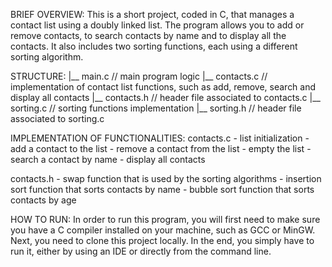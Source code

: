BRIEF OVERVIEW:
This is a short project, coded in C, that manages a contact list using a doubly linked list. The program allows you to add or remove contacts, to search contacts by name and to display all the contacts. It also includes two sorting functions, each using a different sorting algorithm. 


STRUCTURE: 
|__ main.c         // main program logic
|__ contacts.c     // implementation of contact list functions, such as add, remove, search and display all contacts
|__ contacts.h     // header file associated to contacts.c
|__ sorting.c      // sorting functions implementation
|__ sorting.h      // header file associated to sorting.c


IMPLEMENTATION OF FUNCTIONALITIES:
contacts.c
    - list initialization 
    - add a contact to the list
    - remove a contact from the list
    - empty the list
    - search a contact by name
    - display all contacts

contacts.h
    - swap function that is used by the sorting algorithms
    - insertion sort function that sorts contacts by name
    - bubble sort function that sorts contacts by age

HOW TO RUN:
In order to run this program, you will first need to make sure you have a C compiler installed on your machine, such as GCC or MinGW. Next, you need to clone this project locally. In the end, you simply have to run it, either by using an IDE or directly from the command line. 
